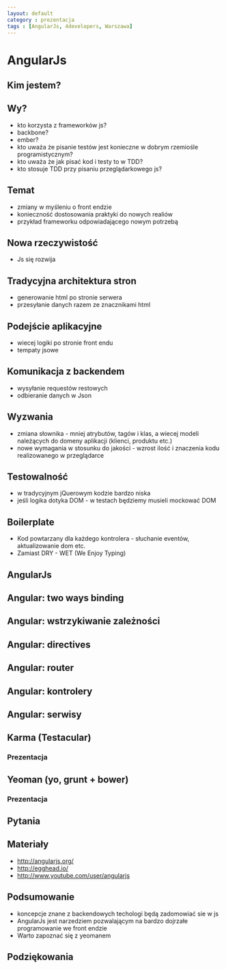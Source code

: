 ```yaml
---
layout: default
category : prezentacja
tags : [AngularJs, 4developers, Warszawa]
---
```

# AngularJs
## Kim jestem?
## Wy?
* kto korzysta z frameworków js?
 * backbone?
 * ember?
* kto uważa że pisanie testów jest konieczne w dobrym rzemiośle programistycznym?
* kto uważa że jak pisać kod i testy to w TDD?
* kto stosuje TDD przy pisaniu przeglądarkowego js?

## Temat
* zmiany w myśleniu o front endzie
* konieczność dostosowania praktyki do nowych realiów
* przykład frameworku odpowiadającego nowym potrzebą

## Nowa rzeczywistość
* Js się rozwija 

## Tradycyjna architektura stron
* generowanie html po stronie serwera
* przesyłanie danych razem ze znacznikami html

## Podejście aplikacyjne
* wiecej logiki po stronie front endu
* tempaty jsowe

## Komunikacja z backendem
* wysyłanie requestów restowych 
* odbieranie danych w Json

## Wyzwania 
* zmiana słownika - mniej atrybutów, tagów i klas, a wiecej modeli należących do domeny aplikacji (klienci, produktu etc.)
* nowe wymagania w stosunku do jakości - wzrost ilość i znaczenia kodu realizowanego w przeglądarce

## Testowalność
* w tradycyjnym jQuerowym kodzie bardzo niska
* jeśli logika dotyka DOM - w testach będziemy musieli mockować DOM

## Boilerplate
* Kod powtarzany dla każdego kontrolera - słuchanie eventów, aktualizowanie dom etc.
* Zamiast DRY - WET (We Enjoy Typing)

## AngularJs

## Angular: two ways binding

## Angular: wstrzykiwanie zależności

## Angular: directives

## Angular: router

## Angular: kontrolery

## Angular: serwisy

## Karma (Testacular)

### Prezentacja

## Yeoman (yo, grunt + bower)

### Prezentacja

## Pytania

## Materiały
* http://angularjs.org/
* http://egghead.io/
* http://www.youtube.com/user/angularjs

## Podsumowanie
* koncepcje znane z backendowych techologi będą zadomowiać sie w js
* AngularJs jest narzedziem pozwalającym na bardzo dojrzałe programowanie we front endzie
* Warto zapoznać się z yeomanem

## Podziękowania
